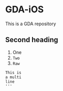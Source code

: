 # GDA-iOS

This is a GDA repository

## Second heading

1. One
2. `Two`
3. `Raw`

```
This is
a multi
line
'''
 
